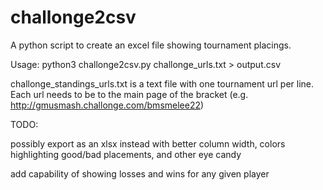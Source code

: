 # challonge2csv
A python script to create an excel file showing tournament placings.

Usage:
python3 challonge2csv.py challonge_urls.txt > output.csv

challonge_standings_urls.txt is a text file with one tournament url per line. Each url needs to be to the main page of the bracket (e.g. http://gmusmash.challonge.com/bmsmelee22)

TODO:

possibly export as an xlsx instead with better column width, colors highlighting good/bad placements, and other eye candy

add capability of showing losses and wins for any given player
